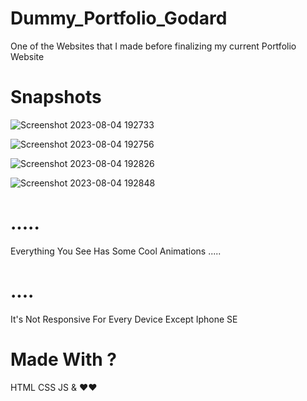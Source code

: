 # Dummy_Portfolio_Godard
One of the Websites that I made before finalizing my current Portfolio Website

# Snapshots
![Screenshot 2023-08-04 192733](https://github.com/ArunavaCoderEm/Dummy_Portfolio_Godard/assets/121813676/7e1517e9-766c-4b87-b4cd-ef739c8e360b)

![Screenshot 2023-08-04 192756](https://github.com/ArunavaCoderEm/Dummy_Portfolio_Godard/assets/121813676/8249878c-a0e3-4cff-bfb4-0c0de0facedc)

![Screenshot 2023-08-04 192826](https://github.com/ArunavaCoderEm/Dummy_Portfolio_Godard/assets/121813676/8d65a825-454e-42b7-9ce0-5639037dda01)


![Screenshot 2023-08-04 192848](https://github.com/ArunavaCoderEm/Dummy_Portfolio_Godard/assets/121813676/23a5eefb-c0d7-4171-a824-b973fe0ab655)

# ..... 
Everything You See Has Some Cool Animations ..... 

# ....
It's Not Responsive For Every Device Except Iphone SE

# Made With ?
HTML CSS JS & ❤️❤️
